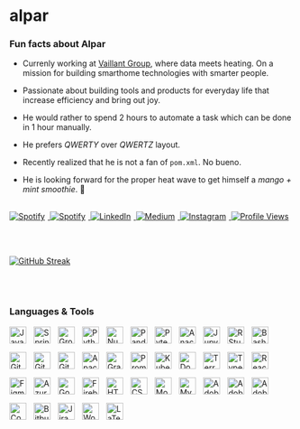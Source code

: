 # alpar
### Fun facts about Alpar

- Currenly working at [Vaillant Group](https://www.vaillant-group.com/), where data meets heating. On a mission for building smarthome technologies with smarter people.

- Passionate about building tools and products for everyday life that increase efficiency and bring out joy. 

- He would rather to spend 2 hours to automate a task which can be done in 1 hour manually.

- He prefers *QWERTY* over *QWERTZ* layout.

- Recently realized that he is not a fan of `pom.xml`. No bueno.

- He is looking forward for the proper heat wave to get himself a *mango + mint smoothie*. 🤤

<br>

<div id="badges">
  </a>
  <a href="https://alpar.studio">
    <img src="https://img.shields.io/badge/website-000000?style=for-the-badge&logo=About.me&logoColor=white" alt="Spotify" style="padding-right:5px;"/>
  </a>
    <a href="https://open.spotify.com/artist/0a8aL1JyQRH6BGjgSDsZnZ?si=jnBYhLAoQ1K56SOCDxOwMg">
    <img src="https://img.shields.io/badge/Spotify-1ED1560?&style=for-the-badge&logo=spotify&logoColor=white" alt="Spotify" style="padding-right:5px;"/>
  </a>
  <a href="https://www.linkedin.com/in/alpargur/">
    <img src="https://img.shields.io/badge/LinkedIn-blue?style=for-the-badge&logo=linkedin&logoColor=white" alt="LinkedIn" style="padding-right:5px;"/>
  </a>  
  <a href="https://medium.com/@alpargur">
    <img src="https://img.shields.io/badge/Medium-12100E?style=for-the-badge&logo=medium&logoColor=white" alt="Medium" style="padding-right:5px;"/>
  </a>
  <a href="https://www.instagram.com/alpargur/">
    <img src="https://img.shields.io/badge/Instagram-E4405F?style=for-the-badge&logo=instagram&logoColor=white" alt="Instagram" style="padding-right:5px;"/>

  <img src="https://komarev.com/ghpvc/?username=alpargur&style=flat-square&color=yellow" alt="Profile Views"/>
</div>

<br><br>

[![GitHub Streak](http://github-readme-streak-stats.herokuapp.com?user=alpargur&theme=violet-punch&date_format=M%20j%5B%2C%20Y%5D)](https://git.io/streak-stats)

<br><br>

### Languages & Tools
<div>
    <img align="left" alt="Java" width="30px" style="padding-right:10px; padding-bottom:15px;" src="https://cdn.jsdelivr.net/gh/devicons/devicon/icons/java/java-original.svg"/>
    <img align="left" alt="Spring" width="30px" style="padding-right:10px; padding-bottom:15px;" src="https://cdn.jsdelivr.net/gh/devicons/devicon/icons/spring/spring-original-wordmark.svg"/>
    <img align="left" alt="Groovy" width="30px" style="padding-right:10px; padding-bottom:15px;" src="https://cdn.jsdelivr.net/gh/devicons/devicon/icons/groovy/groovy-original.svg"/>
    <img align="left" alt="Python" width="30px" style="padding-right:10px; padding-bottom:15px;" src="https://cdn.jsdelivr.net/gh/devicons/devicon/icons/python/python-original-wordmark.svg"/>
    <img align="left" alt="Numpy" width="30px" style="padding-right:10px; padding-bottom:15px;" src="https://cdn.jsdelivr.net/gh/devicons/devicon/icons/numpy/numpy-original.svg"/>
    <img align="left" alt="Pandas" width="30px" style="padding-right:10px; padding-bottom:15px;" src="https://cdn.jsdelivr.net/gh/devicons/devicon/icons/pandas/pandas-original-wordmark.svg"/>
    <img align="left" alt="Pytest" width="30px" style="padding-right:10px; padding-bottom:15px;" src="https://cdn.jsdelivr.net/gh/devicons/devicon/icons/pytest/pytest-original-wordmark.svg"/>
    <img align="left" alt="Anaconda" width="30px" style="padding-right:10px; padding-bottom:15px;" src="https://cdn.jsdelivr.net/gh/devicons/devicon/icons/anaconda/anaconda-original.svg"/>
    <img align="left" alt="Jupyter" width="30px" style="padding-right:10px; padding-bottom:15px;" src="https://cdn.jsdelivr.net/gh/devicons/devicon/icons/jupyter/jupyter-original-wordmark.svg"/>
    <img align="left" alt="RStudio" width="30px" style="padding-right:10px; padding-bottom:15px;" src="https://cdn.jsdelivr.net/gh/devicons/devicon/icons/rstudio/rstudio-original.svg"/>
    <img align="left" alt="Bash" width="30px" style="padding-right:10px; padding-bottom:15px;" src="https://cdn.jsdelivr.net/gh/devicons/devicon/icons/bash/bash-plain.svg"/>
    <img align="left" alt="Git" width="30px" style="padding-right:10px; padding-bottom:15px;" src="https://cdn.jsdelivr.net/gh/devicons/devicon/icons/git/git-plain.svg"/>
    <img align="left" alt="GitHub" width="30px" style="padding-right:10px; padding-bottom:15px;" src="https://cdn.jsdelivr.net/gh/devicons/devicon/icons/github/github-original.svg"/>
    <img align="left" alt="GitLab" width="30px" style="padding-right:10px; padding-bottom:15px;" src="https://cdn.jsdelivr.net/gh/devicons/devicon/icons/gitlab/gitlab-plain.svg"/>
    <img align="left" alt="Apache Kafka" width="30px" style="padding-right:10px; padding-bottom:15px;" src="https://cdn.jsdelivr.net/gh/devicons/devicon/icons/apachekafka/apachekafka-original.svg"/>
    <img align="left" alt="Grafana" width="30px" style="padding-right:10px; padding-bottom:15px;" src="https://cdn.jsdelivr.net/gh/devicons/devicon/icons/grafana/grafana-original.svg"/>
    <img align="left" alt="Prometheus" width="30px" style="padding-right:10px; padding-bottom:15px;" src="https://cdn.jsdelivr.net/gh/devicons/devicon/icons/prometheus/prometheus-original-wordmark.svg"/>
    <img align="left" alt="Kubernetes" width="30px" style="padding-right:10px; padding-bottom:15px;" src="https://cdn.jsdelivr.net/gh/devicons/devicon/icons/kubernetes/kubernetes-plain.svg"/>
    <img align="left" alt="Docker" width="30px" style="padding-right:10px; padding-bottom:15px;" src="https://cdn.jsdelivr.net/gh/devicons/devicon/icons/docker/docker-plain.svg"/>
    <img align="left" alt="Terraform" width="30px" style="padding-right:10px; padding-bottom:15px;" src="https://cdn.jsdelivr.net/gh/devicons/devicon/icons/terraform/terraform-original-wordmark.svg"/>
    <img align="left" alt="TypeScript" width="30px" style="padding-right:10px; padding-bottom:15px;" src="https://cdn.jsdelivr.net/gh/devicons/devicon/icons/typescript/typescript-original.svg"/>
    <img align="left" alt="React" width="30px" style="padding-right:10px; padding-bottom:15px;" src="https://cdn.jsdelivr.net/gh/devicons/devicon/icons/react/react-original-wordmark.svg"/>
    <img align="left" alt="Figma" width="30px" style="padding-right:10px; padding-bottom:15px;" src="https://cdn.jsdelivr.net/gh/devicons/devicon/icons/figma/figma-original.svg"/>
    <img align="left" alt="Azure" width="30px" style="padding-right:10px; padding-bottom:15px;" src="https://cdn.jsdelivr.net/gh/devicons/devicon/icons/azure/azure-original.svg"/>
    <img align="left" alt="Google Cloud" width="30px" style="padding-right:10px; padding-bottom:15px;" src="https://cdn.jsdelivr.net/gh/devicons/devicon/icons/googlecloud/googlecloud-original.svg"/>
    <img align="left" alt="Firebase" width="30px" style="padding-right:10px; padding-bottom:15px;" src="https://cdn.jsdelivr.net/gh/devicons/devicon/icons/firebase/firebase-plain-wordmark.svg"/>
    <img align="left" alt="HTML5" width="30px" style="padding-right:10px; padding-bottom:15px;" src="https://cdn.jsdelivr.net/gh/devicons/devicon/icons/html5/html5-plain-wordmark.svg"/>
    <img align="left" alt="CSS3" width="30px" style="padding-right:10px; padding-bottom:15px;" src="https://cdn.jsdelivr.net/gh/devicons/devicon/icons/css3/css3-plain-wordmark.svg"/>
    <img align="left" alt="MongoDB" width="30px" style="padding-right:10px; padding-bottom:15px;" src="https://cdn.jsdelivr.net/gh/devicons/devicon/icons/mongodb/mongodb-original.svg"/>
    <img align="left" alt="MySQL" width="30px" style="padding-right:10px; padding-bottom:15px;" src="https://cdn.jsdelivr.net/gh/devicons/devicon/icons/mysql/mysql-original-wordmark.svg"/>
    <img align="left" alt="Adobe Illustrator" width="30px" style="padding-right:10px; padding-bottom:15px;" src="https://cdn.jsdelivr.net/gh/devicons/devicon/icons/illustrator/illustrator-line.svg"/>
    <img align="left" alt="Adobe Premiere Pro" width="30px" style="padding-right:10px; padding-bottom:15px;" src="https://cdn.jsdelivr.net/gh/devicons/devicon/icons/premierepro/premierepro-original.svg"/>
    <img align="left" alt="Adobe Photoshop" width="30px" style="padding-right:10px; padding-bottom:15px;" src="https://cdn.jsdelivr.net/gh/devicons/devicon/icons/photoshop/photoshop-line.svg"/>
    <img align="left" alt="Confluence" width="30px" style="padding-right:10px; padding-bottom:15px;" src="https://cdn.jsdelivr.net/gh/devicons/devicon/icons/confluence/confluence-original.svg"/>
    <img align="left" alt="Bitbucket" width="30px" style="padding-right:10px; padding-bottom:15px;" src="https://cdn.jsdelivr.net/gh/devicons/devicon/icons/bitbucket/bitbucket-original.svg"/>
    <img align="left" alt="Jira" width="30px" style="padding-right:10px; padding-bottom:15px;" src="https://cdn.jsdelivr.net/gh/devicons/devicon/icons/jira/jira-original.svg"/>
    <img align="left" alt="Wordpress" width="30px" style="padding-right:10px; padding-bottom:15px;" src="https://cdn.jsdelivr.net/gh/devicons/devicon/icons/wordpress/wordpress-original.svg"/>
    <img align="left" alt="LaTex" width="30px" style="padding-right:10px; padding-bottom:15px;" src="https://cdn.jsdelivr.net/gh/devicons/devicon/icons/latex/latex-original.svg"/>
</div>

<br><br>

<!-- [![Top Langs](https://github-readme-stats.vercel.app/api/top-langs/?username=alpargur&layout=compact&theme=vision-friendly-dark)](https://cdn.jsdelivr.net/gh/anuraghazra/github-readme-stats) -->